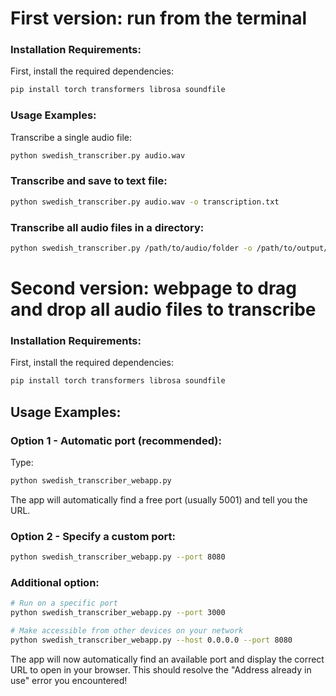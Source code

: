 # First version: run from the terminal
### Installation Requirements:
First, install the required dependencies:
```bash
pip install torch transformers librosa soundfile
```

### Usage Examples:
Transcribe a single audio file:
```bash
python swedish_transcriber.py audio.wav
```

### Transcribe and save to text file:
```bash
python swedish_transcriber.py audio.wav -o transcription.txt
```

### Transcribe all audio files in a directory:
```bash
python swedish_transcriber.py /path/to/audio/folder -o /path/to/output/folder
```

# Second version: webpage to drag and drop all audio files to transcribe
### Installation Requirements:
First, install the required dependencies:
```bash
pip install torch transformers librosa soundfile
```

## Usage Examples:
### Option 1 - Automatic port (recommended):
Type:
```bash
python swedish_transcriber_webapp.py 
```
The app will automatically find a free port (usually 5001) and tell you the URL.

### Option 2 - Specify a custom port:
```bash
python swedish_transcriber_webapp.py --port 8080
```

### Additional option:
```bash
# Run on a specific port
python swedish_transcriber_webapp.py --port 3000

# Make accessible from other devices on your network
python swedish_transcriber_webapp.py --host 0.0.0.0 --port 8080
```
The app will now automatically find an available port and display the correct URL to open in your browser. This should resolve the "Address already in use" error you encountered!
